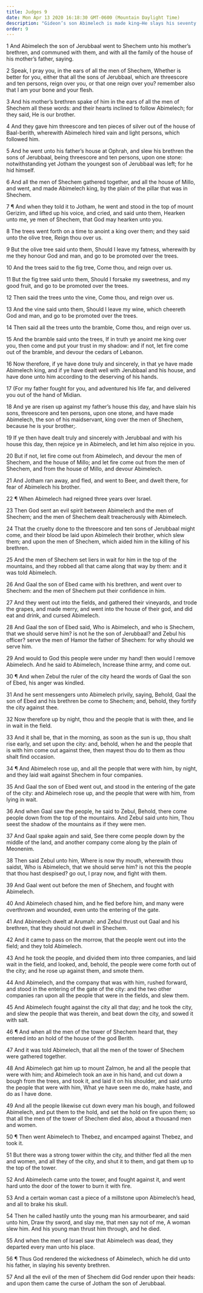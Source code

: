```yaml
---
title: Judges 9
date: Mon Apr 13 2020 16:18:30 GMT-0600 (Mountain Daylight Time)
description: "Gideon’s son Abimelech is made king—He slays his seventy brothers—Jotham tells a fable of trees choosing a king—The Shechemites conspire against Abimelech—He is slain at Thebez."
order: 9
---
```


1 And Abimelech the son of Jerubbaal went to Shechem unto his mother’s brethren, and communed with them, and with all the family of the house of his mother’s father, saying.

2 Speak, I pray you, in the ears of all the men of Shechem, Whether is better for you, either that all the sons of Jerubbaal, which are threescore and ten persons, reign over you, or that one reign over you? remember also that I am your bone and your flesh.

3 And his mother’s brethren spake of him in the ears of all the men of Shechem all these words: and their hearts inclined to follow Abimelech; for they said, He is our brother.

4 And they gave him threescore and ten pieces of silver out of the house of Baal-berith, wherewith Abimelech hired vain and light persons, which followed him.

5 And he went unto his father’s house at Ophrah, and slew his brethren the sons of Jerubbaal, being threescore and ten persons, upon one stone: notwithstanding yet Jotham the youngest son of Jerubbaal was left; for he hid himself.

6 And all the men of Shechem gathered together, and all the house of Millo, and went, and made Abimelech king, by the plain of the pillar that was in Shechem.

7 ¶ And when they told it to Jotham, he went and stood in the top of mount Gerizim, and lifted up his voice, and cried, and said unto them, Hearken unto me, ye men of Shechem, that God may hearken unto you.

8 The trees went forth on a time to anoint a king over them; and they said unto the olive tree, Reign thou over us.

9 But the olive tree said unto them, Should I leave my fatness, wherewith by me they honour God and man, and go to be promoted over the trees.

10 And the trees said to the fig tree, Come thou, and reign over us.

11 But the fig tree said unto them, Should I forsake my sweetness, and my good fruit, and go to be promoted over the trees.

12 Then said the trees unto the vine, Come thou, and reign over us.

13 And the vine said unto them, Should I leave my wine, which cheereth God and man, and go to be promoted over the trees.

14 Then said all the trees unto the bramble, Come thou, and reign over us.

15 And the bramble said unto the trees, If in truth ye anoint me king over you, then come and put your trust in my shadow: and if not, let fire come out of the bramble, and devour the cedars of Lebanon.

16 Now therefore, if ye have done truly and sincerely, in that ye have made Abimelech king, and if ye have dealt well with Jerubbaal and his house, and have done unto him according to the deserving of his hands.

17 (For my father fought for you, and adventured his life far, and delivered you out of the hand of Midian.

18 And ye are risen up against my father’s house this day, and have slain his sons, threescore and ten persons, upon one stone, and have made Abimelech, the son of his maidservant, king over the men of Shechem, because he is your brother;.

19 If ye then have dealt truly and sincerely with Jerubbaal and with his house this day, then rejoice ye in Abimelech, and let him also rejoice in you.

20 But if not, let fire come out from Abimelech, and devour the men of Shechem, and the house of Millo; and let fire come out from the men of Shechem, and from the house of Millo, and devour Abimelech.

21 And Jotham ran away, and fled, and went to Beer, and dwelt there, for fear of Abimelech his brother.

22 ¶ When Abimelech had reigned three years over Israel.

23 Then God sent an evil spirit between Abimelech and the men of Shechem; and the men of Shechem dealt treacherously with Abimelech.

24 That the cruelty done to the threescore and ten sons of Jerubbaal might come, and their blood be laid upon Abimelech their brother, which slew them; and upon the men of Shechem, which aided him in the killing of his brethren.

25 And the men of Shechem set liers in wait for him in the top of the mountains, and they robbed all that came along that way by them: and it was told Abimelech.

26 And Gaal the son of Ebed came with his brethren, and went over to Shechem: and the men of Shechem put their confidence in him.

27 And they went out into the fields, and gathered their vineyards, and trode the grapes, and made merry, and went into the house of their god, and did eat and drink, and cursed Abimelech.

28 And Gaal the son of Ebed said, Who is Abimelech, and who is Shechem, that we should serve him? is not he the son of Jerubbaal? and Zebul his officer? serve the men of Hamor the father of Shechem: for why should we serve him.

29 And would to God this people were under my hand! then would I remove Abimelech. And he said to Abimelech, Increase thine army, and come out.

30 ¶ And when Zebul the ruler of the city heard the words of Gaal the son of Ebed, his anger was kindled.

31 And he sent messengers unto Abimelech privily, saying, Behold, Gaal the son of Ebed and his brethren be come to Shechem; and, behold, they fortify the city against thee.

32 Now therefore up by night, thou and the people that is with thee, and lie in wait in the field.

33 And it shall be, that in the morning, as soon as the sun is up, thou shalt rise early, and set upon the city: and, behold, when he and the people that is with him come out against thee, then mayest thou do to them as thou shalt find occasion.

34 ¶ And Abimelech rose up, and all the people that were with him, by night, and they laid wait against Shechem in four companies.

35 And Gaal the son of Ebed went out, and stood in the entering of the gate of the city: and Abimelech rose up, and the people that were with him, from lying in wait.

36 And when Gaal saw the people, he said to Zebul, Behold, there come people down from the top of the mountains. And Zebul said unto him, Thou seest the shadow of the mountains as if they were men.

37 And Gaal spake again and said, See there come people down by the middle of the land, and another company come along by the plain of Meonenim.

38 Then said Zebul unto him, Where is now thy mouth, wherewith thou saidst, Who is Abimelech, that we should serve him? is not this the people that thou hast despised? go out, I pray now, and fight with them.

39 And Gaal went out before the men of Shechem, and fought with Abimelech.

40 And Abimelech chased him, and he fled before him, and many were overthrown and wounded, even unto the entering of the gate.

41 And Abimelech dwelt at Arumah: and Zebul thrust out Gaal and his brethren, that they should not dwell in Shechem.

42 And it came to pass on the morrow, that the people went out into the field; and they told Abimelech.

43 And he took the people, and divided them into three companies, and laid wait in the field, and looked, and, behold, the people were come forth out of the city; and he rose up against them, and smote them.

44 And Abimelech, and the company that was with him, rushed forward, and stood in the entering of the gate of the city: and the two other companies ran upon all the people that were in the fields, and slew them.

45 And Abimelech fought against the city all that day; and he took the city, and slew the people that was therein, and beat down the city, and sowed it with salt.

46 ¶ And when all the men of the tower of Shechem heard that, they entered into an hold of the house of the god Berith.

47 And it was told Abimelech, that all the men of the tower of Shechem were gathered together.

48 And Abimelech gat him up to mount Zalmon, he and all the people that were with him; and Abimelech took an axe in his hand, and cut down a bough from the trees, and took it, and laid it on his shoulder, and said unto the people that were with him, What ye have seen me do, make haste, and do as I have done.

49 And all the people likewise cut down every man his bough, and followed Abimelech, and put them to the hold, and set the hold on fire upon them; so that all the men of the tower of Shechem died also, about a thousand men and women.

50 ¶ Then went Abimelech to Thebez, and encamped against Thebez, and took it.

51 But there was a strong tower within the city, and thither fled all the men and women, and all they of the city, and shut it to them, and gat them up to the top of the tower.

52 And Abimelech came unto the tower, and fought against it, and went hard unto the door of the tower to burn it with fire.

53 And a certain woman cast a piece of a millstone upon Abimelech’s head, and all to brake his skull.

54 Then he called hastily unto the young man his armourbearer, and said unto him, Draw thy sword, and slay me, that men say not of me, A woman slew him. And his young man thrust him through, and he died.

55 And when the men of Israel saw that Abimelech was dead, they departed every man unto his place.

56 ¶ Thus God rendered the wickedness of Abimelech, which he did unto his father, in slaying his seventy brethren.

57 And all the evil of the men of Shechem did God render upon their heads: and upon them came the curse of Jotham the son of Jerubbaal.
